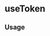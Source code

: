 <!--
!!!! Autogenerated File !!!!
This file was created by @livekit/components-docs-gen and should not be changed manually.
The contents of this file can be replaced at any time which would lead to the loss of all manual changes.
-->

# useToken

## Usage

<!--USAGE_INSERT_MARKER->


## Props

| Name | Type | Default | Description |
| --- | --- | --- | --- |
| tokenEndpoint | `string` |  |  |
| roomName | `string` |  |  |
| userInfo | `UserInfo` |  |  |

